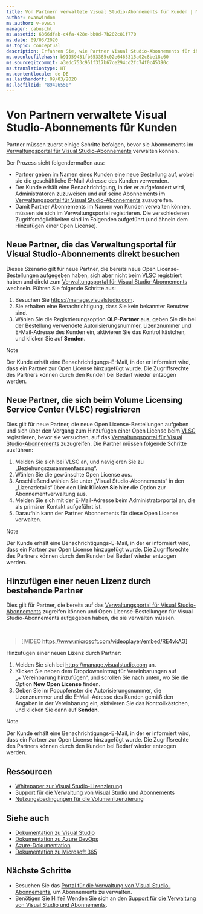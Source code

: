 ```yaml
---
title: Von Partnern verwaltete Visual Studio-Abonnements für Kunden | Microsoft-Dokumentation
author: evanwindom
ms.author: v-evwin
manager: cabuschl
ms.assetid: 6866dfab-c4fa-428e-bb0d-7b202c81f770
ms.date: 09/03/2020
ms.topic: conceptual
description: Erfahren Sie, wie Partner Visual Studio-Abonnements für ihre Kunden verwalten.
ms.openlocfilehash: b91959431fb653385c02e6465315a02c8be18c60
ms.sourcegitcommit: a3edc753c951f317b67ce294cd2fc74f0c45390c
ms.translationtype: HT
ms.contentlocale: de-DE
ms.lasthandoff: 09/03/2020
ms.locfileid: "89426550"
---
```

# <a name="partners-managing-subscriptions-on-behalf-of-customers"></a>Von Partnern verwaltete Visual Studio-Abonnements für Kunden
Partner müssen zuerst einige Schritte befolgen, bevor sie Abonnements im [Verwaltungsportal für Visual Studio-Abonnements](https://manage.visualstudio.com) verwalten können. 

Der Prozess sieht folgendermaßen aus:
- Partner geben im Namen eines Kunden eine neue Bestellung auf, wobei sie die geschäftliche E-Mail-Adresse des Kunden verwenden.
- Der Kunde erhält eine Benachrichtigung, in der er aufgefordert wird, Administratoren zuzuweisen und auf seine Abonnements im [Verwaltungsportal für Visual Studio-Abonnements](https://manage.visualstudio.com) zuzugreifen.
- Damit Partner Abonnements im Namen von Kunden verwalten können, müssen sie sich im Verwaltungsportal registrieren. Die verschiedenen Zugriffsmöglichkeiten sind im Folgenden aufgeführt (und ähneln dem Hinzufügen einer Open License).

## <a name="new-partners-visiting-the-visual-studio-subscriptions-administration-portal-directly"></a>Neue Partner, die das Verwaltungsportal für Visual Studio-Abonnements direkt besuchen
Dieses Szenario gilt für neue Partner, die bereits neue Open License-Bestellungen aufgegeben haben, sich aber nicht beim [VLSC](https://www.microsoft.com/Licensing/servicecenter/default.aspx) registriert haben und direkt zum [Verwaltungsportal für Visual Studio-Abonnements](https://manage.visualstudio.com) wechseln.  Führen Sie folgende Schritte aus:
1. Besuchen Sie <https://manage.visualstudio.com>.
1. Sie erhalten eine Benachrichtigung, dass Sie kein bekannter Benutzer sind.
1. Wählen Sie die Registrierungsoption **OLP-Partner** aus, geben Sie die bei der Bestellung verwendete Autorisierungsnummer, Lizenznummer und E-Mail-Adresse des Kunden ein, aktivieren Sie das Kontrollkästchen, und klicken Sie auf **Senden**.

> [!NOTE]
> Der Kunde erhält eine Benachrichtigungs-E-Mail, in der er informiert wird, dass ein Partner zur Open License hinzugefügt wurde. Die Zugriffsrechte des Partners können durch den Kunden bei Bedarf wieder entzogen werden.

## <a name="new-partners-who-register-on-the-volume-licensing-service-center-vlsc"></a>Neue Partner, die sich beim Volume Licensing Service Center (VLSC) registrieren

Dies gilt für neue Partner, die neue Open License-Bestellungen aufgeben und sich über den Vorgang zum Hinzufügen einer Open License beim [VLSC](https://www.microsoft.com/Licensing/servicecenter/default.aspx) registrieren, bevor sie versuchen, auf das [Verwaltungsportal für Visual Studio-Abonnements](https://manage.visualstudio.com) zuzugreifen. Die Partner müssen folgende Schritte ausführen:
1. Melden Sie sich bei VLSC an, und navigieren Sie zu „Beziehungszusammenfassung“.
1. Wählen Sie die gewünschte Open License aus.
1. Anschließend wählen Sie unter „Visual Studio-Abonnements“ in den „Lizenzdetails“ über den Link **Klicken Sie hier** die Option zur Abonnementverwaltung aus.
1. Melden Sie sich mit der E-Mail-Adresse beim Administratorportal an, die als primärer Kontakt aufgeführt ist.
1. Daraufhin kann der Partner Abonnements für diese Open License verwalten.

> [!NOTE]
> Der Kunde erhält eine Benachrichtigungs-E-Mail, in der er informiert wird, dass ein Partner zur Open License hinzugefügt wurde. Die Zugriffsrechte des Partners können durch den Kunden bei Bedarf wieder entzogen werden.

## <a name="existing-partners-adding-a-new-license"></a>Hinzufügen einer neuen Lizenz durch bestehende Partner
Dies gilt für Partner, die bereits auf das [Verwaltungsportal für Visual Studio-Abonnements](https://manage.visualstudio.com) zugreifen können und Open License-Bestellungen für Visual Studio-Abonnements aufgegeben haben, die sie verwalten müssen.  

<br> 

> [!VIDEO https://www.microsoft.com/videoplayer/embed/RE4vkAG]

Hinzufügen einer neuen Lizenz durch Partner:
1. Melden Sie sich bei <https://manage.visualstudio.com> an.
1. Klicken Sie neben dem Dropdowneintrag für Vereinbarungen auf „+ Vereinbarung hinzufügen“, und scrollen Sie nach unten, wo Sie die Option **New Open License** finden.
1. Geben Sie im Popupfenster die Autorisierungsnummer, die Lizenznummer und die E-Mail-Adresse des Kunden gemäß den Angaben in der Vereinbarung ein, aktivieren Sie das Kontrollkästchen, und klicken Sie dann auf **Senden**.

> [!NOTE]
> Der Kunde erhält eine Benachrichtigungs-E-Mail, in der er informiert wird, dass ein Partner zur Open License hinzugefügt wurde. Die Zugriffsrechte des Partners können durch den Kunden bei Bedarf wieder entzogen werden.


## <a name="resources"></a>Ressourcen
- [Whitepaper zur Visual Studio-Lizenzierung](https://aka.ms/vslicensing)
- [Support für die Verwaltung von Visual Studio und Abonnements](https://visualstudio.microsoft.com/support/support-overview-vs)
- [Nutzungsbedingungen für die Volumenlizenzierung](https://www.microsoft.com/licensing/product-licensing/products.aspx)

## <a name="see-also"></a>Siehe auch
- [Dokumentation zu Visual Studio](https://docs.microsoft.com/visualstudio/)
- [Dokumentation zu Azure DevOps](https://docs.microsoft.com/azure/devops/)
- [Azure-Dokumentation](https://docs.microsoft.com/azure/)
- [Dokumentation zu Microsoft 365](https://docs.microsoft.com/microsoft-365/)

## <a name="next-steps"></a>Nächste Schritte
- Besuchen Sie das [Portal für die Verwaltung von Visual Studio-Abonnements](https://manage.visualstudio.com), um Abonnements zu verwalten.
- Benötigen Sie Hilfe? Wenden Sie sich an den [Support für die Verwaltung von Visual Studio und Abonnements](https://visualstudio.microsoft.com/support/support-overview-vs).
